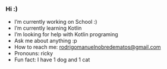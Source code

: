 ### Hi :)
- I’m currently working on School :)
- I’m currently learning Kotlin
- I’m looking for help with Kotlin programing
- Ask me about anything :p
- How to reach me: rodrigomanuelnobredematos@gmail.com
- Pronouns: ricky
- Fun fact: I have 1 dog and 1 cat 
<!--
**rickyBombero/rickyBombero** is a ✨ _special_ ✨ repository because its `README.md` (this file) appears on your GitHub profile.

Here are some ideas to get you started:

- 🔭 I’m currently working on School :)
- 🌱 I’m currently learning Kotlin
- 🤔 I’m looking for help with Kotlin programing
- 💬 Ask me about anything :p
- 📫 How to reach me: rodrigomanuelnobredematos@gmail.com
- 😄 Pronouns: ricky
- ⚡ Fun fact: I have 1 dog and 1 cat 

